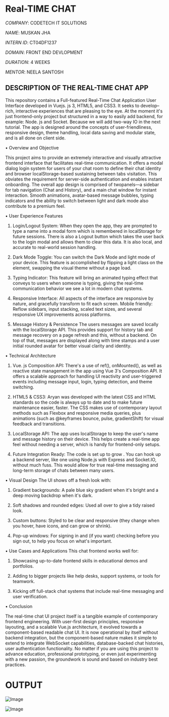 # Real-TIME CHAT

*COMPANY*: CODETECH IT SOLUTIONS 

*NAME*: MUSKAN JHA 

*INTERN ID*: CT04DF1237

*DOMAIN*: FRONT END DEVLOPMENT

*DURATION*: 4 WEEKS

*MENTOR*: NEELA SANTOSH

## DESCRIPTION OF THE REAL-TIME CHAT APP

This repository contains a Full-featured Real-Time Chat Application User Interface developed in Vuejs. js 3, HTML5, and CSS3. It seeks to develop–rich, interactive experiences that are pleasing to the eye. At the moment it's just frontend-only project but structured in a way to easily add backend, for example: Node. js and Socket. Because we will add two-way IO in the next tutorial. The app is designed around the concepts of user-friendliness, responsive design, theme handling, local data saving and modular state, and is all done on client side.

• Overview and Objective

This project aims to provide an extremely interactive and visually attractive frontend interface that facilitates real-time communication. It offers a modal dialog login system for users of your chat room to define their chat identity and browser localStorage-based sustaining between tabs visitation. This obviates the requirement for server-side authentication and enables instant onboarding. The overall app design is comprised of twopanels—a sidebar for tab navigation (Chat and History), and a main chat window for instant interaction. Smooth animations, avatar-based message bubbles, typing indicators and the ability to switch between light and dark mode also contribute to a premium feel.

• User Experience Features

1. Login/Logout System: When they open the app, they are prompted to type a name into a modal form which is remembered in localStorage for future sessions. There is also a Logout button which takes the user back to the login modal and allows them to clear this data. It is also local, and accurate to real-world session handling.

2. Dark Mode Toggle: You can switch the Dark Mode and light mode of your device. This feature is accomplished by flipping a light class on the element, swapping the visual theme without a page load.

3. Typing Indicator: This feature will bring an animated typing effect that conveys to users when someone is typing, giving the real-time communication behavior we see a lot in modern chat systems.

4. Responsive Interface: All aspects of the interface are responsive by nature, and gracefully transform to fit each screen. Mobile friendly: Reflow sidebars, input stacking, scaled text sizes, and several responsive UX improvements across platforms.

5. Message History & Persistence The users messages are saved locally with the localStorage API. This provides support for history tab and message recovery on a page refresh and this, without a backend. On top of that, messages are displayed along with time stamps and a user initial rounded avatar for better visual clarity and identity.

• Technical Architecture

1. Vue. js Composition API: There's a use of ref(), onMounted(), as well as reactive state management in the app using Vue 3's Composition API. It offers a scalable approach for handling UI reactivity and user-triggered events including message input, login, typing detection, and theme switching.

2. HTML5 & CSS3: Aryan was developed with the latest CSS and HTML standards so the code is always up to date and to make future maintenance easier, faster. The CSS makes use of contemporary layout methods such as Flexbox and responsive media queries, plus animations (such as @keyframes bounce, pulse, gradientShift) for visual feedback and transitions.

3. LocalStorage API: The app uses localStorage to keep the user's name and message history on their device. This helps create a real-time app feel without needing a server, which is handy for frontend-only setups.

4. Future Integration Ready: The code is set up to grow . You can hook up a backend server, like one using Node.js with Express and Socket.IO, without much fuss. This would allow for true real-time messaging and long-term storage of chats between many users.

• Visual Design
The UI shows off a fresh look with:

1. Gradient backgrounds: A pale blue sky gradient when it's bright and a deep moving backdrop when it's dark.

2. Soft shadows and rounded edges: Used all over to give a tidy raised look.

3. Custom buttons: Styled to be clear and responsive (they change when you hover, have icons, and can grow or shrink).

4. Pop-up windows: For signing in and (if you want) checking before you sign out, to help you focus on what's important.

• Use Cases and Applications
This chat frontend works well for:

1. Showcasing up-to-date frontend skills in educational demos and portfolios.

2. Adding to bigger projects like help desks, support systems, or tools for teamwork.

3. Kicking off full-stack chat systems that include real-time messaging and user verification.

• Conclusion

The real-time chat UI project itself is a tangible example of contemporary frontend engineering. With user-first design principles, responsive layouting, and a scalable Vue.js architecture, it evolved towards a component-based readable chat UI. It is now operational by itself without backend integration, but the component-based nature makes it simple to extend to integrate WebSocket capabilities, database-backed chat histories, user authentication functionality. No matter if you are using this project to advance education, professional prototyping, or even just experimenting with a new passion, the groundwork is sound and based on industry best practices.

# OUTPUT

![Image](https://github.com/user-attachments/assets/2f4ab589-d629-430f-9e2c-fdb393d8fe04)

![Image](https://github.com/user-attachments/assets/3ed0ceaf-d98b-4810-a304-456fd8b8eae9)



    





